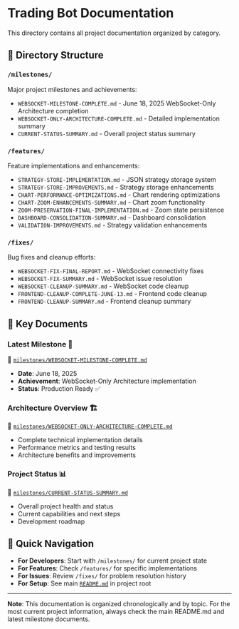 # Trading Bot Documentation

This directory contains all project documentation organized by category.

## 📁 Directory Structure

### `/milestones/`

Major project milestones and achievements:

- `WEBSOCKET-MILESTONE-COMPLETE.md` - June 18, 2025 WebSocket-Only Architecture completion
- `WEBSOCKET-ONLY-ARCHITECTURE-COMPLETE.md` - Detailed implementation summary
- `CURRENT-STATUS-SUMMARY.md` - Overall project status summary

### `/features/`

Feature implementations and enhancements:

- `STRATEGY-STORE-IMPLEMENTATION.md` - JSON strategy storage system
- `STRATEGY-STORE-IMPROVEMENTS.md` - Strategy storage enhancements
- `CHART-PERFORMANCE-OPTIMIZATIONS.md` - Chart rendering optimizations
- `CHART-ZOOM-ENHANCEMENTS-SUMMARY.md` - Chart zoom functionality
- `ZOOM-PRESERVATION-FINAL-IMPLEMENTATION.md` - Zoom state persistence
- `DASHBOARD-CONSOLIDATION-SUMMARY.md` - Dashboard consolidation
- `VALIDATION-IMPROVEMENTS.md` - Strategy validation enhancements

### `/fixes/`

Bug fixes and cleanup efforts:

- `WEBSOCKET-FIX-FINAL-REPORT.md` - WebSocket connectivity fixes
- `WEBSOCKET-FIX-SUMMARY.md` - WebSocket issue resolution
- `WEBSOCKET-CLEANUP-SUMMARY.md` - WebSocket code cleanup
- `FRONTEND-CLEANUP-COMPLETE-JUNE-13.md` - Frontend code cleanup
- `FRONTEND-CLEANUP-SUMMARY.md` - Frontend cleanup summary

## 📖 Key Documents

### **Latest Milestone** 🎉

📄 [`milestones/WEBSOCKET-MILESTONE-COMPLETE.md`](milestones/WEBSOCKET-MILESTONE-COMPLETE.md)

- **Date**: June 18, 2025
- **Achievement**: WebSocket-Only Architecture implementation
- **Status**: Production Ready ✅

### **Architecture Overview** 🏗️

📄 [`milestones/WEBSOCKET-ONLY-ARCHITECTURE-COMPLETE.md`](milestones/WEBSOCKET-ONLY-ARCHITECTURE-COMPLETE.md)

- Complete technical implementation details
- Performance metrics and testing results
- Architecture benefits and improvements

### **Project Status** 📊

📄 [`milestones/CURRENT-STATUS-SUMMARY.md`](milestones/CURRENT-STATUS-SUMMARY.md)

- Overall project health and status
- Current capabilities and next steps
- Development roadmap

## 🚀 Quick Navigation

- **For Developers**: Start with `/milestones/` for current project state
- **For Features**: Check `/features/` for specific implementations
- **For Issues**: Review `/fixes/` for problem resolution history
- **For Setup**: See main [`README.md`](../README.md) in project root

---

**Note**: This documentation is organized chronologically and by topic. For the most current project information, always check the main README.md and latest milestone documents.
